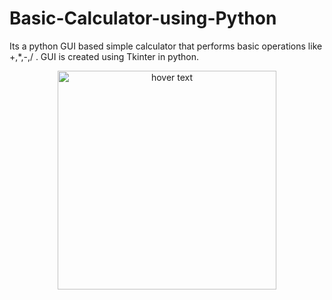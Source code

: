 # Basic-Calculator-using-Python
Its a python GUI based simple calculator that performs basic operations like +,*,-,/ . GUI is created using Tkinter in python.
<p align="center">
  <img src=""C:\Users\HITS\Desktop\calccc.png"" width="350" title="hover text">
</p>
